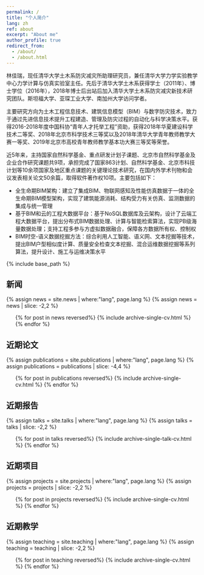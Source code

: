 ```yaml
---
permalink: /
title: "个人简介"
lang: zh
ref: about
excerpt: "About me"
author_profile: true
redirect_from: 
  - /about/
  - /about.html
---
```


林佳瑞，现任清华大学土木系防灾减灾所助理研究员，兼任清华大学力学实验教学中心力学计算与仿真实验室主任。先后于清华大学土木系获得学士（2011年）、博士学位（2016年），2018年博士后出站后加入清华大学土木系防灾减灾新技术研究团队。斯坦福大学、亚琛工业大学、南加州大学访问学者。

主要研究方向为土木工程信息技术、建筑信息模型（BIM）与数字防灾技术，致力于通过先进信息技术提升工程建造、管理及防灾过程的自动化与科学决策水平。获得2016-2018年度中国科协“青年人才托举工程”资助，获得2018年华夏建设科学技术二等奖、2018年北京市科学技术三等奖以及2018年清华大学青年教师教学大赛一等奖、2019年北京市高校青年教师教学基本功大赛三等奖等荣誉。

近5年来，主持国家自然科学基金、重点研发计划子课题、北京市自然科学基金及企业合作研究课题共9项，承担完成了国家863计划、自然科学基金、北京市科技计划等10余项国家及地区重点课题的关键理论技术研究，在国内外学术刊物和会议发表相关论文50余篇，取得软件著作权10项。主要包括如下：
* 全生命期BIM架构：建立了集成BIM、物联网感知及性能仿真数据于一体的全生命期BIM模型架构，实现了建筑能源消耗、结构受力有关仿真、监测数据的集成与统一管理
* 基于BIM和云的工程大数据平台：基于NoSQL数据库及云架构，设计了云端工程大数据平台，提出分布式BIM数据处理、计算与智能检索算法，实现PB级海量数据处理；支持工程多参与方虚拟数据融合，保障各方数据所有权、控制权
* BIM时空-语义数据挖掘方法：综合利用人工智能、语义网、文本挖掘等技术，提出BIM户型相似度计算、质量安全检查文本挖掘、混合运维数据挖掘等系列算法，提升设计、施工与运维决策水平

{% include base_path %}
<h2>新闻</h2>
{% assign news = site.news | where:"lang", page.lang %}
{% assign news = news | slice: -2,2 %}
<ul>{% for post in news reversed%}
  {% include archive-single-cv.html %}
{% endfor %}</ul>
<h2>近期论文</h2>
{% assign publications = site.publications | where:"lang", page.lang %}
{% assign publications = publications | slice: -4,4 %}
<ul>{% for post in publications reversed%}
  {% include archive-single-cv.html %}
{% endfor %}</ul>
<h2>近期报告</h2>
{% assign talks = site.talks | where:"lang", page.lang %}
{% assign talks = talks | slice: -2,2 %}
<ul>{% for post in talks reversed%}
  {% include archive-single-talk-cv.html %}
{% endfor %}</ul>
<h2>近期项目</h2>
{% assign projects = site.projects | where:"lang", page.lang %}
{% assign projects = projects | slice: -2,2 %}
<ul>{% for post in projects reversed%}
  {% include archive-single-cv.html %}
{% endfor %}</ul>
<h2>近期教学</h2>
{% assign teaching = site.teaching | where:"lang", page.lang %}
{% assign teaching = teaching | slice: -2,2 %}
<ul>{% for post in teaching reversed%}
  {% include archive-single-cv.html %}
{% endfor %}</ul>